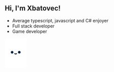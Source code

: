 ## Hi, I'm Xbatovec!
* Average typescript, javascript and C# enjoyer
* Full stack developer
* Game developer

<a href="https://github.com/Xbatovec/Xbatovec/blob/master/Thx.md"><img src="https://github.com/Xbatovec/Xbatovec/blob/master/ghost.gif?raw=true" style="width: 70px"></a>
